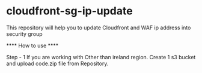 # cloudfront-sg-ip-update
This repository will help you to update Cloudfront and WAF ip address into security group

**** How to use ****

Step - 1 If you are working with Other than ireland region. Create 1 s3 bucket and upload code.zip file from Repository. 
